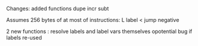 Changes:
 added functions dupe incr subt

Assumes 256 bytes of at most of instructions:
L label 
< jump negative

2 new functions : 
resolve labels
and label vars themselves
opotential bug if labels re-used
